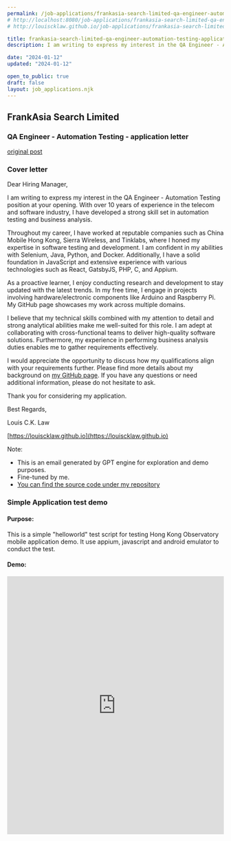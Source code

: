 ```yaml
---
permalink: /job-applications/frankasia-search-limited-qa-engineer-automation-testing/index.html
# http://localhost:8080/job-applications/frankasia-search-limited-qa-engineer-automation-testing/index.html
# http://louiscklaw.github.io/job-applications/frankasia-search-limited-qa-engineer-automation-testing/index.html

title: frankasia-search-limited-qa-engineer-automation-testing-application-page
description: I am writing to express my interest in the QA Engineer - Automation Testing position at FrankAsia Search Limited. With a strong background in automation testing using Selenium and Java/Python programming languages, I am confident in my ability to contribute to the successful delivery of high-quality software solutions. Please find attached my application letter for your consideration.

date: "2024-01-12"
updated: "2024-01-12"

open_to_public: true
draft: false
layout: job_applications.njk
---
```


<!-- http://localhost:8080/job-applications/recruit-squad-limited-quality-assurance-engineer-automation/index.html -->

<div class="letter-header">
  <h2>FrankAsia Search Limited</h2>
  <h3>QA Engineer - Automation Testing  - application letter</h3>
  <p><a href="post.png">original post</a></p>
</div>

### Cover letter

<div class="letter-container">
Dear Hiring Manager,

<div class="spacer"></div>

I am writing to express my interest in the QA Engineer - Automation Testing position at your opening. With over 10 years of experience in the telecom and software industry, I have developed a strong skill set in automation testing and business analysis.

Throughout my career, I have worked at reputable companies such as China Mobile Hong Kong, Sierra Wireless, and Tinklabs, where I honed my expertise in software testing and development. I am confident in my abilities with Selenium, Java, Python, and Docker. Additionally, I have a solid foundation in JavaScript and extensive experience with various technologies such as React, GatsbyJS, PHP, C, and Appium.

As a proactive learner, I enjoy conducting research and development to stay updated with the latest trends. In my free time, I engage in projects involving hardware/electronic components like Arduino and Raspberry Pi. My GitHub page showcases my work across multiple domains.

I believe that my technical skills combined with my attention to detail and strong analytical abilities make me well-suited for this role. I am adept at collaborating with cross-functional teams to deliver high-quality software solutions. Furthermore, my experience in performing business analysis duties enables me to gather requirements effectively.

I would appreciate the opportunity to discuss how my qualifications align with your requirements further. Please find more details about my background on [my GitHub page](https://louiscklaw.github.io). If you have any questions or need additional information, please do not hesitate to ask.

Thank you for considering my application.

<div class="spacer"></div>

Best Regards,

Louis C.K. Law

[https://louiscklaw.github.io](https://louiscklaw.github.io)

<div class="spacer"></div>

Note:
- This is an email generated by GPT engine for exploration and demo purposes.
- Fine-tuned by me.
- [You can find the source code under my repository](https://github.com/louiscklaw/ai-playlist/tree/master/teamprompt-tryout/chatgpt-gen-cv)
</div>

### Simple Application test demo

#### Purpose:

This is a simple "helloworld" test script for testing Hong Kong Observatory mobile application demo. It use appium, javascript and android emulator to conduct the test.

#### Demo:

<iframe 
  class="shadow"
  width="100%" 
  height="600px" 
  src="https://www.youtube.com/embed/2fMBSod31ao" 
  title="YouTube video player" 
  frameborder="0" 
  allow="accelerometer; autoplay; clipboard-write; encrypted-media; gyroscope; picture-in-picture; web-share" 
  allowfullscreen>
</iframe>